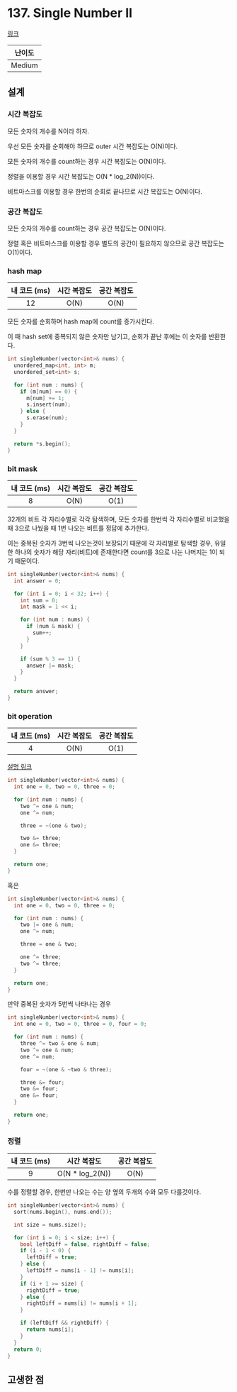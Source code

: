 # 137. Single Number II

[링크](https://leetcode.com/problems/single-number-ii/)

| 난이도 |
| :----: |
| Medium |

## 설계

### 시간 복잡도

모든 숫자의 개수를 N이라 하자.

우선 모든 숫자를 순회해야 하므로 outer 시간 복잡도는 O(N)이다.

모든 숫자의 개수를 count하는 경우 시간 복잡도는 O(N)이다.

정렬을 이용할 경우 시간 복잡도는 O(N \* log_2(N))이다.

비트마스크를 이용할 경우 한번의 순회로 끝나므로 시간 복잡도는 O(N)이다.

### 공간 복잡도

모든 숫자의 개수를 count하는 경우 공간 복잡도는 O(N)이다.

정렬 혹은 비트마스크를 이용할 경우 별도의 공간이 필요하지 않으므로 공간 복잡도는 O(1)이다.

### hash map

| 내 코드 (ms) | 시간 복잡도 | 공간 복잡도 |
| :----------: | :---------: | :---------: |
|      12      |    O(N)     |    O(N)     |

모든 숫자를 순회하며 hash map에 count를 증가시킨다.

이 때 hash set에 중복되지 않은 숫자만 남기고, 순회가 끝난 후에는 이 숫자를 반환한다.

```cpp
int singleNumber(vector<int>& nums) {
  unordered_map<int, int> m;
  unordered_set<int> s;

  for (int num : nums) {
    if (m[num] == 0) {
      m[num] += 1;
      s.insert(num);
    } else {
      s.erase(num);
    }
  }

  return *s.begin();
}
```

### bit mask

| 내 코드 (ms) | 시간 복잡도 | 공간 복잡도 |
| :----------: | :---------: | :---------: |
|      8       |    O(N)     |    O(1)     |

32개의 비트 각 자리수별로 각각 탐색하며, 모든 숫자를 한번씩 각 자리수별로 비교했을 때 3으로 나눴을 때 1번 나오는 비트를 정답에 추가한다.

이는 중복된 숫자가 3번씩 나오는것이 보장되기 때문에 각 자리별로 탐색할 경우, 유일한 하나의 숫자가 해당 자리(비트)에 존재한다면 count를 3으로 나눈 나머지는 1이 되기 때문이다.

```cpp
int singleNumber(vector<int>& nums) {
  int answer = 0;

  for (int i = 0; i < 32; i++) {
    int sum = 0;
    int mask = 1 << i;

    for (int num : nums) {
      if (num & mask) {
        sum++;
      }
    }

    if (sum % 3 == 1) {
      answer |= mask;
    }
  }

  return answer;
}
```

### bit operation

| 내 코드 (ms) | 시간 복잡도 | 공간 복잡도 |
| :----------: | :---------: | :---------: |
|      4       |    O(N)     |    O(1)     |

[설명 링크](https://leetcode.com/problems/single-number-ii/discuss/43295/Detailed-explanation-and-generalization-of-the-bitwise-operation-method-for-single-numbers)

```cpp
int singleNumber(vector<int>& nums) {
  int one = 0, two = 0, three = 0;

  for (int num : nums) {
    two ^= one & num;
    one ^= num;

    three = ~(one & two);

    two &= three;
    one &= three;
  }

  return one;
}
```

혹은

```cpp
int singleNumber(vector<int>& nums) {
  int one = 0, two = 0, three = 0;

  for (int num : nums) {
    two |= one & num;
    one ^= num;

    three = one & two;

    one ^= three;
    two ^= three;
  }

  return one;
}
```

만약 중복된 숫자가 5번씩 나타나는 경우

```cpp
int singleNumber(vector<int>& nums) {
  int one = 0, two = 0, three = 0, four = 0;

  for (int num : nums) {
    three ^= two & one & num;
    two ^= one & num;
    one ^= num;

    four = ~(one & ~two & three);

    three &= four;
    two &= four;
    one &= four;
  }

  return one;
}
```

### 정렬

| 내 코드 (ms) |   시간 복잡도    | 공간 복잡도 |
| :----------: | :--------------: | :---------: |
|      9       | O(N \* log_2(N)) |    O(N)     |

수를 정렬할 경우, 한번만 나오는 수는 양 옆의 두개의 수와 모두 다를것이다.

```cpp
int singleNumber(vector<int>& nums) {
  sort(nums.begin(), nums.end());

  int size = nums.size();

  for (int i = 0; i < size; i++) {
    bool leftDiff = false, rightDiff = false;
    if (i - 1 < 0) {
      leftDiff = true;
    } else {
      leftDiff = nums[i - 1] != nums[i];
    }
    if (i + 1 >= size) {
      rightDiff = true;
    } else {
      rightDiff = nums[i] != nums[i + 1];
    }

    if (leftDiff && rightDiff) {
      return nums[i];
    }
  }
  return 0;
}
```

## 고생한 점
